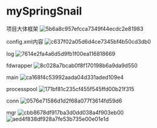 # mySpringSnail
项目大体框架
![5b6a8c957efcca7349f44ecdc2e81983](https://github.com/user-attachments/assets/b2268ff7-c3fe-4197-8ec7-f6d26e8f62cb)

config.xml内容
![c637f02a05d6d4ce7345bf4b50cd3db0](https://github.com/user-attachments/assets/99690952-e613-479f-b41e-2e27384f2eb6)

log
![7614e2fa4a6d5d9fb1f00ea116818669](https://github.com/user-attachments/assets/a8e42463-8d35-4c48-a5f1-8569a0c4ed85)

fdwrapper
![8c028a7bcab0f8f170198b6a9da9d550](https://github.com/user-attachments/assets/eb8d1d06-dfac-44a2-9c29-bb8d8ade074f)

main
![ca168f4c53992aada04d331aded109e4](https://github.com/user-attachments/assets/51d8520c-1b9a-457f-98b6-7899e43d7370)

processpool
![171bf81c235cf455f545ffd00b21f315](https://github.com/user-attachments/assets/1847dfcf-8930-487b-ac34-a421f76ec13f)

conn
![0576e71586d1d2f68a077f3614fd59d6](https://github.com/user-attachments/assets/3720a4ec-6da6-4dec-bc44-514d650b0459)

mgr
![cbb8678df917ba3d0dd038a4f903eb00](https://github.com/user-attachments/assets/1bd25041-d4f0-48e3-a8a8-51c4dcc5fd46)
![aed4f838df928a7fe53b735e00e01e1d](https://github.com/user-attachments/assets/ef57115a-956f-4dd3-bd7b-aff12a1798ae)
